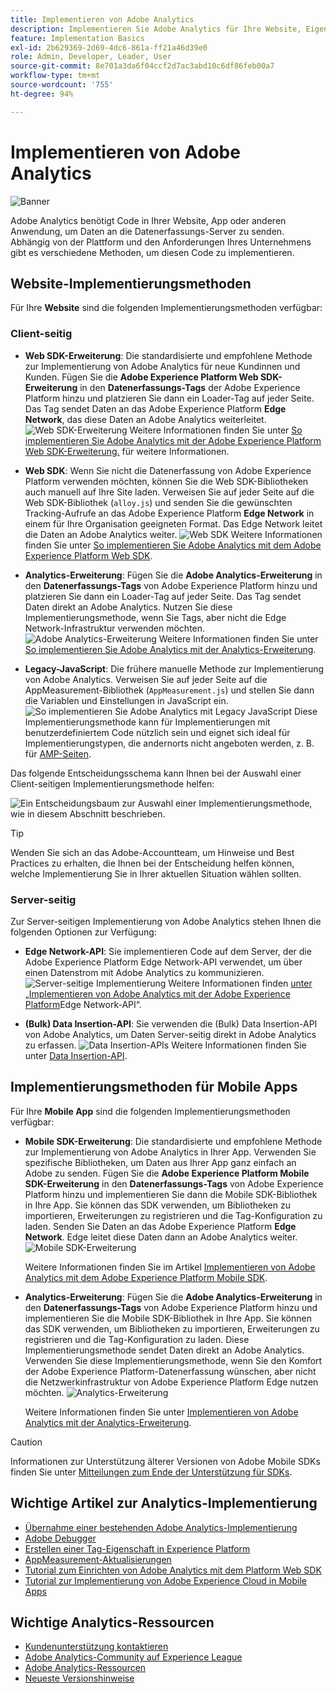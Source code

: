 ```yaml
---
title: Implementieren von Adobe Analytics
description: Implementieren Sie Adobe Analytics für Ihre Website, Eigenschaft oder Anwendung.
feature: Implementation Basics
exl-id: 2b629369-2d69-4dc6-861a-ff21a46d39e0
role: Admin, Developer, Leader, User
source-git-commit: 8e701a3da6f04ccf2d7ac3abd10c6df86feb00a7
workflow-type: tm+mt
source-wordcount: '755'
ht-degree: 94%

---
```


# Implementieren von Adobe Analytics

![Banner](../../assets/doc_banner_implement.png)

Adobe Analytics benötigt Code in Ihrer Website, App oder anderen Anwendung, um Daten an die Datenerfassungs-Server zu senden. Abhängig von der Plattform und den Anforderungen Ihres Unternehmens gibt es verschiedene Methoden, um diesen Code zu implementieren.

## Website-Implementierungsmethoden

Für Ihre **Website** sind die folgenden Implementierungsmethoden verfügbar:

### Client-seitig

* **Web SDK-Erweiterung**: Die standardisierte und empfohlene Methode zur Implementierung von Adobe Analytics für neue Kundinnen und Kunden. Fügen Sie die **Adobe Experience Platform Web SDK-Erweiterung** in den **Datenerfassungs-Tags** der Adobe Experience Platform hinzu und platzieren Sie dann ein Loader-Tag auf jeder Seite. Das Tag sendet Daten an das Adobe Experience Platform **Edge Network**, das diese Daten an Adobe Analytics weiterleitet.
  ![Web SDK-Erweiterung](./assets/websdk-extension-implementation.png)
Weitere Informationen finden Sie unter [So implementieren Sie Adobe Analytics mit der Adobe Experience Platform Web SDK-Erweiterung.](./aep-edge/overview.md) für weitere Informationen.

* **Web SDK**: Wenn Sie nicht die Datenerfassung von Adobe Experience Platform verwenden möchten, können Sie die Web SDK-Bibliotheken auch manuell auf Ihre Site laden. Verweisen Sie auf jeder Seite auf die Web SDK-Bibliothek (`alloy.js`) und senden Sie die gewünschten Tracking-Aufrufe an das Adobe Experience Platform **Edge Network** in einem für Ihre Organisation geeigneten Format. Das Edge Network leitet die Daten an Adobe Analytics weiter.
  ![Web SDK](./assets/websdk-implementation.png)
Weitere Informationen finden Sie unter [So implementieren Sie Adobe Analytics mit dem Adobe Experience Platform Web SDK](./aep-edge/overview.md).

* **Analytics-Erweiterung**: Fügen Sie die **Adobe Analytics-Erweiterung** in den **Datenerfassungs-Tags** von Adobe Experience Platform hinzu und platzieren Sie dann ein Loader-Tag auf jeder Seite. Das Tag sendet Daten direkt an Adobe Analytics. Nutzen Sie diese Implementierungsmethode, wenn Sie Tags, aber nicht die Edge Network-Infrastruktur verwenden möchten.
  ![Adobe Analytics-Erweiterung](./assets/analytics-extension-implementation.png)
Weitere Informationen finden Sie unter [So implementieren Sie Adobe Analytics mit der Analytics-Erweiterung](launch/overview.md).

* **Legacy-JavaScript**: Die frühere manuelle Methode zur Implementierung von Adobe Analytics. Verweisen Sie auf jeder Seite auf die AppMeasurement-Bibliothek (`AppMeasurement.js`) und stellen Sie dann die Variablen und Einstellungen in JavaScript ein.
  ![So implementieren Sie Adobe Analytics mit Legacy JavaScript](./assets/appmeasurement-implementation.png)
Diese Implementierungsmethode kann für Implementierungen mit benutzerdefiniertem Code nützlich sein und eignet sich ideal für Implementierungstypen, die andernorts nicht angeboten werden, z. B. für [AMP-Seiten](other/amp.md).

Das folgende Entscheidungsschema kann Ihnen bei der Auswahl einer Client-seitigen Implementierungsmethode helfen:

![Ein Entscheidungsbaum zur Auswahl einer Implementierungsmethode, wie in diesem Abschnitt beschrieben.](./assets/decision-tree.png)


>[!TIP]
>
>Wenden Sie sich an das Adobe-Accountteam, um Hinweise und Best Practices zu erhalten, die Ihnen bei der Entscheidung helfen können, welche Implementierung Sie in Ihrer aktuellen Situation wählen sollten.

### Server-seitig

Zur Server-seitigen Implementierung von Adobe Analytics stehen Ihnen die folgenden Optionen zur Verfügung:

* **Edge Network-API**: Sie implementieren Code auf dem Server, der die Adobe Experience Platform Edge Network-API verwendet, um über einen Datenstrom mit Adobe Analytics zu kommunizieren.
  ![Server-seitige Implementierung](assets/edge-network-server-api.svg)
Weitere Informationen finden [ unter „Implementieren von Adobe Analytics mit der Adobe Experience Platform](/help/implement/aep-edge/api/overview.md)Edge Network-API“.

* **(Bulk) Data Insertion-API**: Sie verwenden die (Bulk) Data Insertion-API von Adobe Analytics, um Daten Server-seitig direkt in Adobe Analytics zu erfassen.
  ![Data Insertion-APIs](assets/analytics-apis.png)
Weitere Informationen finden Sie unter [Data Insertion-API](../import/c-data-insertion-api/c-data-insertion-api.md).

## Implementierungsmethoden für Mobile Apps

Für Ihre **Mobile App** sind die folgenden Implementierungsmethoden verfügbar:

* **Mobile SDK-Erweiterung**: Die standardisierte und empfohlene Methode zur Implementierung von Adobe Analytics in Ihrer App. Verwenden Sie spezifische Bibliotheken, um Daten aus Ihrer App ganz einfach an Adobe zu senden. Fügen Sie die **Adobe Experience Platform Mobile SDK-Erweiterung** in den **Datenerfassungs-Tags** von Adobe Experience Platform hinzu und implementieren Sie dann die Mobile SDK-Bibliothek in Ihre App. Sie können das SDK verwenden, um Bibliotheken zu importieren, Erweiterungen zu registrieren und die Tag-Konfiguration zu laden. Senden Sie Daten an das Adobe Experience Platform **Edge Network**. Edge leitet diese Daten dann an Adobe Analytics weiter.
  ![Mobile SDK-Erweiterung](./assets/mobilesdk-extension.png)

  Weitere Informationen finden Sie im Artikel [Implementieren von Adobe Analytics mit dem Adobe Experience Platform Mobile SDK](../implement/aep-edge/mobile-sdk/overview.md).

* **Analytics-Erweiterung**: Fügen Sie die **Adobe Analytics-Erweiterung** in den **Datenerfassungs-Tags** von Adobe Experience Platform hinzu und implementieren Sie die Mobile SDK-Bibliothek in Ihre App. Sie können das SDK verwenden, um Bibliotheken zu importieren, Erweiterungen zu registrieren und die Tag-Konfiguration zu laden. Diese Implementierungsmethode sendet Daten direkt an Adobe Analytics. Verwenden Sie diese Implementierungsmethode, wenn Sie den Komfort der Adobe Experience Platform-Datenerfassung wünschen, aber nicht die Netzwerkinfrastruktur von Adobe Experience Platform Edge nutzen möchten.
  ![Analytics-Erweiterung](./assets/mobilesdk-analytics-extension.png)

  Weitere Informationen finden Sie unter [Implementieren von Adobe Analytics mit der Analytics-Erweiterung](../implement/aep-edge/mobile-sdk/overview.md).


>[!CAUTION]
>
>Informationen zur Unterstützung älterer Versionen von Adobe Mobile SDKs finden Sie unter [Mitteilungen zum Ende der Unterstützung für SDKs](https://developer.adobe.com/client-sdks/resources/sdks-end-of-support/).

## Wichtige Artikel zur Analytics-Implementierung

* [Übernahme einer bestehenden Adobe Analytics-Implementierung](/help/implement/prepare/existing-implementation.md)
* [Adobe Debugger](validate/debugger.md)
* [Erstellen einer Tag-Eigenschaft in Experience Platform](launch/create-analytics-property.md)
* [AppMeasurement-Aktualisierungen](appmeasurement-updates.md)
* [Tutorial zum Einrichten von Adobe Analytics mit dem Platform Web SDK](https://experienceleague.adobe.com/docs/platform-learn/implement-web-sdk/applications-setup/setup-analytics.html?lang=de)
* [Tutorial zur Implementierung von Adobe Experience Cloud in Mobile Apps](https://experienceleague.adobe.com/docs/platform-learn/implement-mobile-sdk/overview.html?lang=de)


## Wichtige Analytics-Ressourcen

* [Kundenunterstützung kontaktieren](https://experienceleague.adobe.com/?support-solution=Analytics&amp;lang=de#support)
* [Adobe Analytics-Community auf Experience League](https://experienceleaguecommunities.adobe.com/t5/adobe-analytics/ct-p/adobe-analytics-community?lang=de)
* [Adobe Analytics-Ressourcen](https://experienceleaguecommunities.adobe.com/t5/adobe-analytics-discussions/adobe-analytics-resources/m-p/276666?profile.language=de)
* [Neueste Versionshinweise](../release-notes/latest.md)
